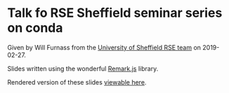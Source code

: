 # Talk fo RSE Sheffield seminar series on conda

Given by Will Furnass from 
the [University of Sheffield RSE team](https://rse.shef.ac.uk)
on 2019-02-27.

Slides written using the wonderful [Remark.js](https://remarkjs.com/) library.

Rendered version of these slides [viewable here](https://learningpatterns.me/conda-rses-pres).
